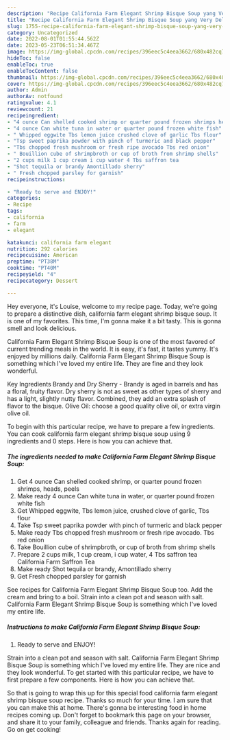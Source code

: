 ```yaml
---
description: "Recipe California Farm Elegant Shrimp Bisque Soup yang Very Delicious"
title: "Recipe California Farm Elegant Shrimp Bisque Soup yang Very Delicious"
slug: 1755-recipe-california-farm-elegant-shrimp-bisque-soup-yang-very-delicious
category: Uncategorized
date: 2022-08-01T01:55:44.562Z
date: 2023-05-23T06:51:34.467Z
image: https://img-global.cpcdn.com/recipes/396eec5c4eea3662/680x482cq70/california-farm-elegant-shrimp-bisque-soup-recipe-main-photo.jpg
hideToc: false
enableToc: true
enableTocContent: false
thumbnail: https://img-global.cpcdn.com/recipes/396eec5c4eea3662/680x482cq70/california-farm-elegant-shrimp-bisque-soup-recipe-main-photo.jpg
cover: https://img-global.cpcdn.com/recipes/396eec5c4eea3662/680x482cq70/california-farm-elegant-shrimp-bisque-soup-recipe-main-photo.jpg
author: Admin
authorAv: notfound
ratingvalue: 4.1
reviewcount: 21
recipeingredient:
- "4 ounce Can shelled cooked shrimp or quarter pound frozen shrimps heads peels"
- "4 ounce Can white tuna in water or quarter pound frozen white fish"
- " Whipped eggwite Tbs lemon juice crushed clove of garlic Tbs flour"
- "Tsp sweet paprika powder with pinch of turmeric and black pepper"
- "Tbs chopped fresh mushroom or fresh ripe avocado Tbs red onion"
- " Bouillion cube of shrimpbroth or cup of broth from shrimp shells"
- "2 cups milk 1 cup cream i cup water 4 Tbs saffron tea                      California Farm Saffron Tea"
- "Shot tequila or brandy Amontillado sherry"
- " Fresh chopped parsley for garnish"
recipeinstructions:

- "Ready to serve and ENJOY!"
categories:
- Recipe
tags:
- california
- farm
- elegant

katakunci: california farm elegant 
nutrition: 292 calories
recipecuisine: American
preptime: "PT38M"
cooktime: "PT40M"
recipeyield: "4"
recipecategory: Dessert

---
```



Hey everyone, it's Louise, welcome to my recipe page. Today, we're going to prepare a distinctive dish, california farm elegant shrimp bisque soup. It is one of my favorites. This time, I'm gonna make it a bit tasty. This is gonna smell and look delicious.

California Farm Elegant Shrimp Bisque Soup is one of the most favored of current trending meals in the world. It is easy, it's fast, it tastes yummy. It's enjoyed by millions daily. California Farm Elegant Shrimp Bisque Soup is something which I've loved my entire life. They are fine and they look wonderful.

Key Ingredients Brandy and Dry Sherry - Brandy is aged in barrels and has a floral, fruity flavor. Dry sherry is not as sweet as other types of sherry and has a light, slightly nutty flavor. Combined, they add an extra splash of flavor to the bisque. Olive Oil: choose a good quality olive oil, or extra virgin olive oil.


To begin with this particular recipe, we have to prepare a few ingredients. You can cook california farm elegant shrimp bisque soup using 9 ingredients and 0 steps. Here is how you can achieve that.

<!--inarticleads1-->

##### The ingredients needed to make California Farm Elegant Shrimp Bisque Soup:

1. Get 4 ounce Can shelled cooked shrimp, or quarter pound frozen shrimps, heads, peels
1. Make ready 4 ounce Can white tuna in water, or quarter pound frozen white fish
1. Get  Whipped eggwite, Tbs lemon juice, crushed clove of garlic, Tbs flour
1. Take Tsp sweet paprika powder with pinch of turmeric and black pepper
1. Make ready Tbs chopped fresh mushroom or fresh ripe avocado. Tbs red onion
1. Take  Bouillion cube of shrimpbroth, or cup of broth from shrimp shells
1. Prepare 2 cups milk, 1 cup cream, i cup water, 4 Tbs saffron tea                      California Farm Saffron Tea
1. Make ready Shot tequila or brandy, Amontillado sherry
1. Get  Fresh chopped parsley for garnish


See recipes for California Farm Elegant Shrimp Bisque Soup too. Add the cream and bring to a boil. Strain into a clean pot and season with salt. California Farm Elegant Shrimp Bisque Soup is something which I&#39;ve loved my entire life. 

<!--inarticleads2-->

##### Instructions to make California Farm Elegant Shrimp Bisque Soup:


1. Ready to serve and ENJOY!

Strain into a clean pot and season with salt. California Farm Elegant Shrimp Bisque Soup is something which I&#39;ve loved my entire life. They are nice and they look wonderful. To get started with this particular recipe, we have to first prepare a few components. Here is how you can achieve that. 

So that is going to wrap this up for this special food california farm elegant shrimp bisque soup recipe. Thanks so much for your time. I am sure that you can make this at home. There's gonna be interesting food in home recipes coming up. Don't forget to bookmark this page on your browser, and share it to your family, colleague and friends. Thanks again for reading. Go on get cooking!
